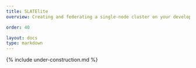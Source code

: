 ```yaml
---
title: SLATElite
overview: Creating and federating a single-node cluster on your development environment 

order: 40

layout: docs
type: markdown
---
```


{% include under-construction.md %}